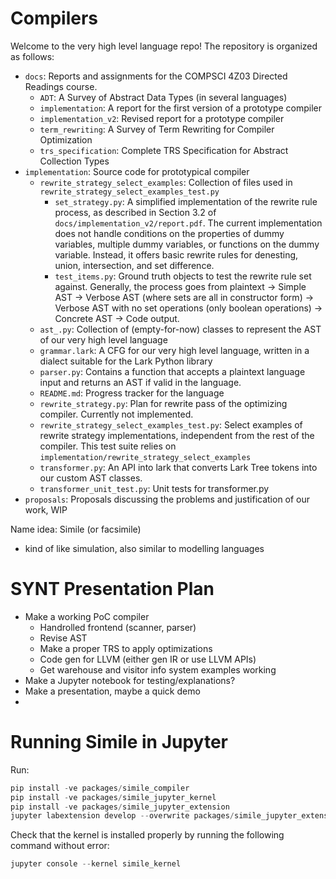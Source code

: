 # Compilers

Welcome to the very high level language repo! The repository is organized as follows:

- `docs`: Reports and assignments for the COMPSCI 4Z03 Directed Readings course.
  - `ADT`: A Survey of Abstract Data Types (in several languages)
  - `implementation`: A report for the first version of a prototype compiler
  - `implementation_v2`: Revised report for a prototype compiler
  - `term_rewriting`: A Survey of Term Rewriting for Compiler Optimization
  - `trs_specification`: Complete TRS Specification for Abstract Collection Types
- `implementation`: Source code for prototypical compiler
  - `rewrite_strategy_select_examples`: Collection of files used in `rewrite_strategy_select_examples_test.py`
    - `set_strategy.py`: A simplified implementation of the rewrite rule process, as described in Section 3.2 of `docs/implementation_v2/report.pdf`. The current implementation does not handle conditions on the properties of dummy variables, multiple dummy variables, or functions on the dummy variable. Instead, it offers basic rewrite rules for denesting, union, intersection, and set difference.
    - `test_items.py`: Ground truth objects to test the rewrite rule set against. Generally, the process goes from plaintext -> Simple AST -> Verbose AST (where sets are all in constructor form) -> Verbose AST with no set operations (only boolean operations) -> Concrete AST -> Code output.
  - `ast_.py`: Collection of (empty-for-now) classes to represent the AST of our very high level language
  - `grammar.lark`: A CFG for our very high level language, written in a dialect suitable for the Lark Python library
  - `parser.py`: Contains a function that accepts a plaintext language input and returns an AST if valid in the language.
  - `README.md`: Progress tracker for the language
  - `rewrite_strategy.py`: Plan for rewrite pass of the optimizing compiler. Currently not implemented.
  - `rewrite_strategy_select_examples_test.py`: Select examples of rewrite strategy implementations, independent from the rest of the compiler. This test suite relies on `implementation/rewrite_strategy_select_examples`
  - `transformer.py`: An API into lark that converts Lark Tree tokens into our custom AST classes.
  - `transformer_unit_test.py`: Unit tests for transformer.py
- `proposals`: Proposals discussing the problems and justification of our work, WIP

<!-- # TODO (non-implementation) -->

Name idea: Simile (or facsimile)

- kind of like simulation, also similar to modelling languages

# SYNT Presentation Plan

- Make a working PoC compiler
  - Handrolled frontend (scanner, parser)
  - Revise AST
  - Make a proper TRS to apply optimizations
  - Code gen for LLVM (either gen IR or use LLVM APIs)
  - Get warehouse and visitor info system examples working
- Make a Jupyter notebook for testing/explanations?
- Make a presentation, maybe a quick demo
-

# Running Simile in Jupyter

Run:

```powershell
pip install -ve packages/simile_compiler
pip install -ve packages/simile_jupyter_kernel
pip install -ve packages/simile_jupyter_extension
jupyter labextension develop --overwrite packages/simile_jupyter_extension
```

Check that the kernel is installed properly by running the following command without error:

```powershell
jupyter console --kernel simile_kernel
```

